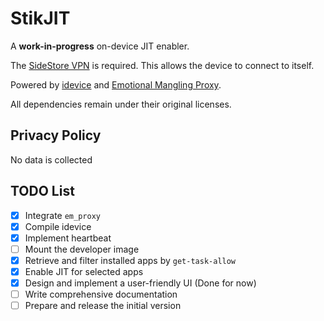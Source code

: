 # StikJIT

A **work-in-progress** on-device JIT enabler.

The [SideStore VPN](https://github.com/SideStore/SideStore/releases/download/0.1.1/SideStore.conf) is required. This allows the device to connect to itself.

Powered by [idevice](https://github.com/jkcoxson/idevice) and [Emotional Mangling Proxy](https://github.com/SideStore/em_proxy).

All dependencies remain under their original licenses.

## Privacy Policy
No data is collected 

## TODO List  

- [X] Integrate `em_proxy`  
- [X] Compile idevice 
- [X] Implement heartbeat
- [ ] Mount the developer image     
- [X] Retrieve and filter installed apps by `get-task-allow`  
- [X] Enable JIT for selected apps  
- [X] Design and implement a user-friendly UI (Done for now)
- [ ] Write comprehensive documentation  
- [ ] Prepare and release the initial version  
